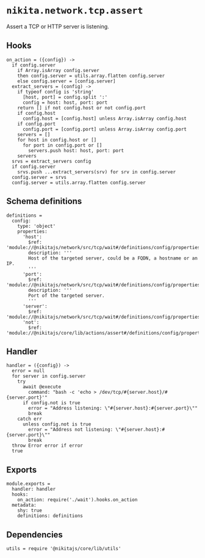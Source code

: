 
# `nikita.network.tcp.assert`

Assert a TCP or HTTP server is listening.

## Hooks

    on_action = ({config}) ->
      if config.server
        if Array.isArray config.server
        then config.server = utils.array.flatten config.server
        else config.server = [config.server]
      extract_servers = (config) ->
        if typeof config is 'string'
          [host, port] = config.split ':'
          config = host: host, port: port
        return [] if not config.host or not config.port
        if config.host
          config.host = [config.host] unless Array.isArray config.host
        if config.port
          config.port = [config.port] unless Array.isArray config.port
        servers = []
        for host in config.host or []
          for port in config.port or []
            servers.push host: host, port: port
        servers
      srvs = extract_servers config
      if config.server
        srvs.push ...extract_servers(srv) for srv in config.server
      config.server = srvs
      config.server = utils.array.flatten config.server

## Schema definitions

    definitions =
      config:
        type: 'object'
        properties:
          'host':
            $ref: 'module://@nikitajs/network/src/tcp/wait#/definitions/config/properties/host'
            description: '''
            Host of the targeted server, could be a FQDN, a hostname or an IP.
            '''
          'port':
            $ref: 'module://@nikitajs/network/src/tcp/wait#/definitions/config/properties/port'
            description: '''
            Port of the targeted server.
            '''
          'server':
            $ref: 'module://@nikitajs/network/src/tcp/wait#/definitions/config/properties/server'
          'not':
            $ref: 'module://@nikitajs/core/lib/actions/assert#/definitions/config/properties/not'


## Handler

    handler = ({config}) ->
      error = null
      for server in config.server
        try
          await @execute
            command: "bash -c 'echo > /dev/tcp/#{server.host}/#{server.port}'"
          if config.not is true
            error = "Address listening: \"#{server.host}:#{server.port}\""
            break
        catch err
          unless config.not is true
            error = "Address not listening: \"#{server.host}:#{server.port}\""
            break
      throw Error error if error
      true

## Exports

    module.exports =
      handler: handler
      hooks:
        on_action: require('./wait').hooks.on_action
      metadata:
        shy: true
        definitions: definitions

## Dependencies

    utils = require '@nikitajs/core/lib/utils'
